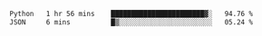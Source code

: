 <!--START_SECTION:waka-->

```txt
Python   1 hr 56 mins    ███████████████████████▓░   94.76 %
JSON     6 mins          █▒░░░░░░░░░░░░░░░░░░░░░░░   05.24 %
```

<!--END_SECTION:waka-->
